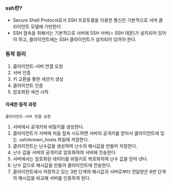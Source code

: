 ### ssh란?
- Secure Shell Protocol로서 SSH 프로토콜을 이용한 통신은 기본적으로 서버 클라이언트 모델에 기반한다
- SSH 접속을 위해서는 기본적으로 서버에 SSH 서버(= SSH 데몬)가 설치되어 있어야 하고, 클라이언트에는 SSH 클라이언트가 설치되어 있어야 한다.

### 동작 원리
1. 클라이언트-서버 연결 요청
2. 서버 인증
3. 키 교환을 통한 세션키 생성
4. 클라이언트 인증
5. 암호회된 세션 시작

#### 자세한 동작 과정
`클라이언트-서버 연결 요청`

1. 서버에서 공개키와 비밀키를 생성한다.
2. 클라이언트가 서버에 처음 접속 시도하면 서버의 공개키를 받아서 클라이언트에 있는 .ssh/known_hosts 파일에 저장한다.
3. 클라이언트는 난수값을 생성하여 난수의 해시값을 만들어 저장한다.
4. 난수 값을 서버의 공개키로 암호화하여 서버에 전송한다.
5. 서버에서는 암호화된 데이터를 비밀키로 복호화하여 난수 값을 얻어 낸다.
6. 난수 값으로 해시값을 만들어 클라이언트에 전송한다.
7. 클라이언트에서 저장하고 있는 3번 단계의 해시값과 서버로부터 전달받은 6번 단계의 해시값을 비교해 서버를 인증하게 된다.

